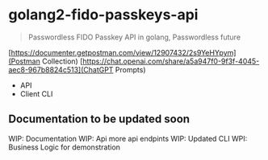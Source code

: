 # golang2-fido-passkeys-api

> Passwordless FIDO Passkey API in golang, Passwordless future

[https://documenter.getpostman.com/view/12907432/2s9YeHYpym](Postman Collection)
[https://chat.openai.com/share/a5a947f0-9f3f-4045-aec8-967b8824c513](ChatGPT Prompts)

- API
- Client CLI

## Documentation to be updated soon

WIP: Documentation
WIP: Api more api endpints
WIP: Updated CLI
WPI: Business Logic for demonstration
